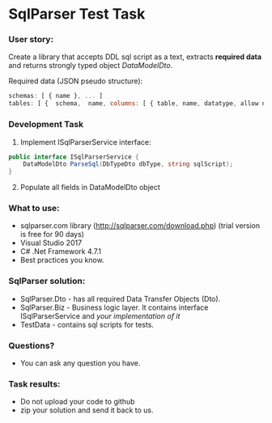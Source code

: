 # SqlParser Test Task

### User story: 
Create a library that accepts DDL sql script as a text, extracts **required data** and returns strongly typed object _DataModelDto_.

Required data (JSON pseudo structure): 
```javascript
schemas: [ { name }, ... ]
tables: [ {  schema,  name, columns: [ { table, name, datatype, allow nulls }, ... ] }, ... ]
```

### Development Task
1. Implement ISqlParserService interface:

```C#
public interface ISqlParserService { 
	DataModelDto ParseSql(DbTypeDto dbType, string sqlScript); 
}
```

2. Populate all fields in DataModelDto object

### What to use:
- sqlparser.com library (http://sqlparser.com/download.php) (trial version is free for 90 days)
- Visual Studio 2017
- C# .Net Framework 4.7.1
- Best practices you know. 

### SqlParser solution:
- SqlParser.Dto - has all required Data Transfer Objects (Dto). 
- SqlParser.Biz - Business logic layer. It contains interface ISqlParserService and _your implementation of it_
- TestData - contains sql scripts for tests.

### Questions?
- You can ask any question you have.

### Task results:
- Do not upload your code to github
- zip your solution and send it back to us.
	